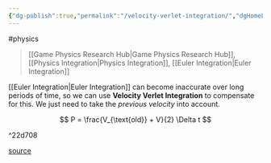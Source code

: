 ```yaml
---
{"dg-publish":true,"permalink":"/velocity-verlet-integration/","dgHomeLink":true,"dgPassFrontmatter":false}
---
```


#physics 
> [[Game Physics Research Hub|Game Physics Research Hub]], [[Physics Integration|Physics Integration]], [[Euler Integration|Euler Integration]]

[[Euler Integration|Euler Integration]] can become inaccurate over long periods of time, so we can use **Velocity Verlet Integration** to compensate for this. We just need to take the *previous velocity* into account.

$$
P = \frac{V_{\text{old}} + V}{2} \Delta t
$$

^22d708

[source](https://learning.oreilly.com/library/view/game-physics-cookbook/9781787123663/ch14s07.html#:-:text=Taking%20the%20old%20velocity%20i,locity%20Verlet%20Integration)